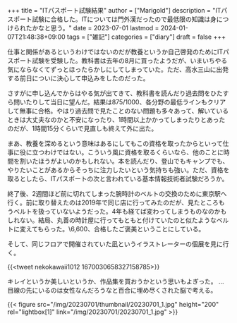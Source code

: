 +++
title = "ITパスポート試験結果"
author = ["Marigold"]
description = "ITパスポート試験に合格した。ITについては門外漢だったので最低限の知識は身につけられたかなと思う。"
date = 2023-07-01
lastmod = 2024-01-07T21:48:38+09:00
tags = ["雑記"]
categories = ["diary"]
draft = false
+++

仕事と関係があるというわけではないのだが教養というか自己啓発のためにITパスポート試験を受験した。教科書は去年の8月に買ったようだが、いまいちやる気にならなくてずっとほったらかしにしてしまっていた。ただ、高水三山に出発する前日についに決心して申込みをしたのだった。

さすがに申し込んでからはやる気が出てきて、教科書を読んだり過去問をひたすら問いたりして当日に望んだ。結果は875/1000、各分野の最低ラインもクリアして無事に合格。やはり過去問で見たことのない問題も多々あって、解いているときは大丈夫なのかと不安になったり、1時間以上かかってしまったりとあったのだが、1時間15分くらいで見直しも終えて外に出た。

まあ、教養を深めるという意味はあるにしてもこの資格を取ったからといって仕事に役に立つわけではない。こういう風に資格を取るくらいなら、他のことに時間を割いたほうがよいのかもしれない。本を読んだり、登山でもキャンプでも、やりたいことがあるからそっちに注力したいという気持ちも強い。ただ、資格を取るとしたら、ITパスポートの次と言われている基本情報技術者試験だろうか。

終了後、2週間ほど前に切れてしまった腕時計のベルトの交換のために東京駅へ行く。前に取り替えたのは2019年で同じ店に行ってみたのだが、見たところもうベルトを扱っていないようだった。4年も経てば変わってしまうものなのかもしれない。結局、丸善の時計屋に行ってもともと付けていたのと似たようなベルトに変えてもらった。\\6,600、合格したご褒美ということにしている。

そして、同じフロアで開催されていた凪というイラストレーターの個展を見に行く。

{{<tweet nekokawaii1012 1670030658327158785>}}

キレイというか美しいというか、作品集を買おうかという思いもよぎった。
...目線の先にいるのは女性なんだろうなと百合に埋め尽くされた脳で考える。

{{< figure src="/img/20230701/thumbnail/20230701_1.jpg" height="200" rel="lightbox[1]" link="/img/20230701/20230701_1.jpg" >}}
